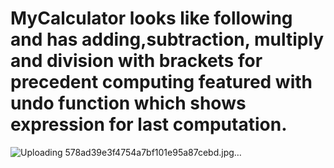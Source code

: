 

# MyCalculator looks like following and has adding,subtraction, multiply and division with brackets for precedent computing featured with undo function which shows expression for last computation. 
![Uploading 578ad39e3f4754a7bf101e95a87cebd.jpg…]()


